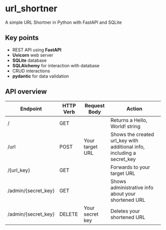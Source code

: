 # url_shortner
A simple URL Shortner in Python with FastAPI and SQLite

## Key points
- REST API using **FastAPI**
- **Uvicorn** web server
- **SQLite** database
- **SQLAlchemy** for interaction with database
- CRUD interactions
- **pydantic** for data validation

## API overview
| Endpoint | HTTP Verb | Request Body | Action |
| ------ | ------ | ------ | ------ | 
| / | GET | | Returns a Hello, World! string |
| /url | POST | Your target URL | Shows the created url_key with additional info, including a secret_key |
| /{url_key} | GET | | Forwards to your target URL |
| /admin/{secret_key} | GET | | Shows administrative info about your shortened URL |
| /admin/{secret_key} | DELETE | Your secret key | Deletes your shortened URL |



